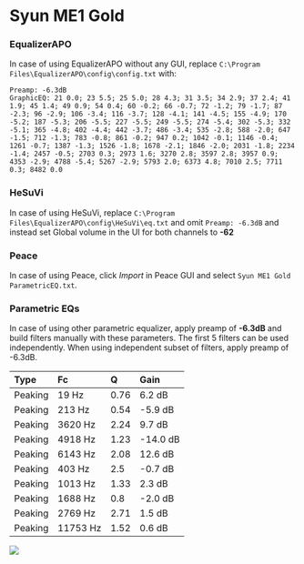 # Syun ME1 Gold

### EqualizerAPO
In case of using EqualizerAPO without any GUI, replace `C:\Program Files\EqualizerAPO\config\config.txt`
with:
```
Preamp: -6.3dB
GraphicEQ: 21 0.0; 23 5.5; 25 5.0; 28 4.3; 31 3.5; 34 2.9; 37 2.4; 41 1.9; 45 1.4; 49 0.9; 54 0.4; 60 -0.2; 66 -0.7; 72 -1.2; 79 -1.7; 87 -2.3; 96 -2.9; 106 -3.4; 116 -3.7; 128 -4.1; 141 -4.5; 155 -4.9; 170 -5.2; 187 -5.3; 206 -5.5; 227 -5.5; 249 -5.5; 274 -5.4; 302 -5.3; 332 -5.1; 365 -4.8; 402 -4.4; 442 -3.7; 486 -3.4; 535 -2.8; 588 -2.0; 647 -1.5; 712 -1.3; 783 -0.8; 861 -0.2; 947 0.2; 1042 -0.1; 1146 -0.4; 1261 -0.7; 1387 -1.3; 1526 -1.8; 1678 -2.1; 1846 -2.0; 2031 -1.8; 2234 -1.4; 2457 -0.5; 2703 0.3; 2973 1.6; 3270 2.8; 3597 2.8; 3957 0.9; 4353 -2.9; 4788 -5.4; 5267 -2.9; 5793 2.0; 6373 4.8; 7010 2.5; 7711 0.3; 8482 0.0
```

### HeSuVi
In case of using HeSuVi, replace `C:\Program Files\EqualizerAPO\config\HeSuVi\eq.txt` and omit `Preamp:
-6.3dB` and instead set Global volume in the UI for both channels to **-62**

### Peace
In case of using Peace, click *Import* in Peace GUI and select `Syun ME1 Gold ParametricEQ.txt`.

### Parametric EQs
In case of using other parametric equalizer, apply preamp of **-6.3dB** and build filters manually
with these parameters. The first 5 filters can be used independently.
When using independent subset of filters, apply preamp of -6.3dB.

| Type    | Fc       |    Q | Gain     |
|:--------|:---------|:-----|:---------|
| Peaking | 19 Hz    | 0.76 | 6.2 dB   |
| Peaking | 213 Hz   | 0.54 | -5.9 dB  |
| Peaking | 3620 Hz  | 2.24 | 9.7 dB   |
| Peaking | 4918 Hz  | 1.23 | -14.0 dB |
| Peaking | 6143 Hz  | 2.08 | 12.6 dB  |
| Peaking | 403 Hz   | 2.5  | -0.7 dB  |
| Peaking | 1013 Hz  | 1.33 | 2.3 dB   |
| Peaking | 1688 Hz  | 0.8  | -2.0 dB  |
| Peaking | 2769 Hz  | 2.71 | 1.5 dB   |
| Peaking | 11753 Hz | 1.52 | 0.6 dB   |

![](https://raw.githubusercontent.com/jaakkopasanen/AutoEq/master/results/innerfidelity/sbaf-serious/Syun%20ME1%20Gold/Syun%20ME1%20Gold.png)